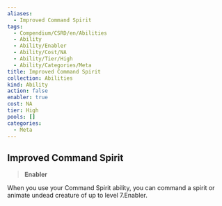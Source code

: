 ```yaml
---
aliases:
  - Improved Command Spirit
tags:
  - Compendium/CSRD/en/Abilities
  - Ability
  - Ability/Enabler
  - Ability/Cost/NA
  - Ability/Tier/High
  - Ability/Categories/Meta
title: Improved Command Spirit
collection: Abilities
kind: Ability
action: false
enabler: true
cost: NA
tier: High
pools: []
categories:
  - Meta
---
```

## Improved Command Spirit    
>**Enabler**  
    
When you use your Command Spirit ability, you can command a spirit or animate undead creature of up to level 7.Enabler.